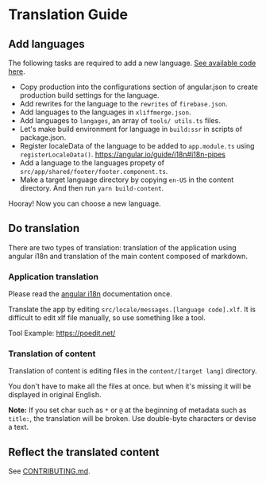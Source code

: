 # Translation Guide

## Add languages

The following tasks are required to add a new language.
[See available code here](https://github.com/angular/angular/tree/master/packages/common/locales).

- Copy production into the configurations section of angular.json to create production build settings for the language.
- Add rewrites for the language to the `rewrites` of `firebase.json`.
- Add languages ​​to the languages ​​in `xliffmerge.json`.
- Add languages ​​to `langages`, an array of `tools/ utils.ts` files.
- Let's make build environment for language in `build:ssr` in scripts of package.json.
- Register localeData of the language to be added to `app.module.ts` using `registerLocaleData()`.
https://angular.io/guide/i18n#i18n-pipes
- Add a language to the languages propety of `src/app/shared/footer/footer.component.ts`.
- Make a target language directory by copying `en-US` in the content directory. And then run `yarn build-content`.

Hooray! Now you can choose a new language.

## Do translation

There are two types of translation: translation of the application using angular i18n and translation of the main content composed of markdown.

### Application translation

Please read the [angular i18n](https://angular.io/guide/i18n) documentation once.

Translate the app by editing `src/locale/messages.[language code].xlf`.
It is difficult to edit xlf file manually, so use something like a tool.

Tool Example: https://poedit.net/

### Translation of content

Translation of content is editing files in the `content/[target lang]` directory.

You don't have to make all the files at once. but when it's missing it will be displayed in original English.

**Note:** If you set char such as `*` or `@` at the beginning of metadata such as `title:`, the translation will be broken.
Use double-byte characters or devise a text.

## Reflect the translated content

See [CONTRIBUTING.md](https://github.com/angular-checklist/angular-checklist/blob/master/CONTRIBUTING.md).
